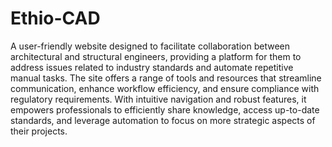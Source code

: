 # Ethio-CAD
A user-friendly website designed to facilitate collaboration between architectural and structural engineers, providing a platform for them to address issues related to industry standards and automate repetitive manual tasks. The site offers a range of tools and resources that streamline communication, enhance workflow efficiency, and ensure compliance with regulatory requirements. With intuitive navigation and robust features, it empowers professionals to efficiently share knowledge, access up-to-date standards, and leverage automation to focus on more strategic aspects of their projects.
